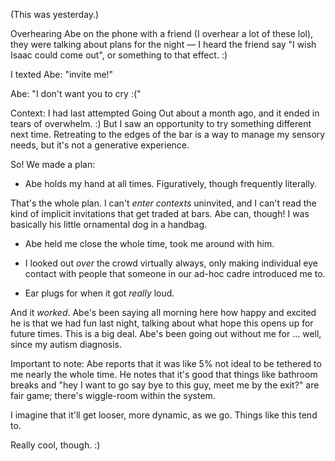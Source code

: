 (This was yesterday.)

Overhearing Abe on the phone with a friend (I overhear a lot of these lol), they were talking about plans for the night — I heard the friend say "I wish Isaac could come out", or something to that effect. :)

I texted Abe: "invite me!"

Abe: "I don't want you to cry :("

Context: I had last attempted Going Out about a month ago, and it ended in tears of overwhelm. :) But I saw an opportunity to try something different next time. Retreating to the edges of the bar is a way to manage my sensory needs, but it's not a generative experience.

So! We made a plan:

* Abe holds my hand at all times. Figuratively, though frequently literally.

That's the whole plan. I can't *enter contexts* uninvited, and I can't read the kind of implicit invitations that get traded at bars. Abe can, though! I was basically his little ornamental dog in a handbag.

* Abe held me close the whole time, took me around with him.

* I looked out *over* the crowd virtually always, only making individual eye contact with people that someone in our ad-hoc cadre introduced me to.

* Ear plugs for when it got *really* loud.

And it *worked*. Abe's been saying all morning here how happy and excited he is that we had fun last night, talking about what hope this opens up for future times. This is a big deal. Abe's been going out without me for ... well, since my autism diagnosis.

Important to note: Abe reports that it was like 5% not ideal to be tethered to me nearly the whole time. He notes that it's good that things like bathroom breaks and "hey I want to go say bye to this guy, meet me by the exit?" are fair game; there's wiggle-room within the system.

I imagine that it'll get looser, more dynamic, as we go. Things like this tend to.

Really cool, though. :)
